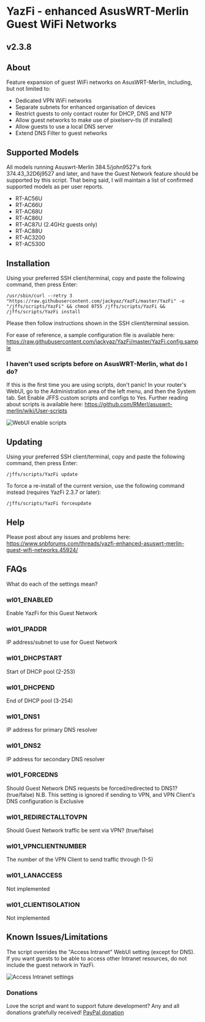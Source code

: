# YazFi - enhanced AsusWRT-Merlin Guest WiFi Networks
## v2.3.8
## About

Feature expansion of guest WiFi networks on AsusWRT-Merlin, including, but not limited to:

* Dedicated VPN WiFi networks
* Separate subnets for enhanced organisation of devices
* Restrict guests to only contact router for DHCP, DNS and NTP
* Allow guest networks to make use of pixelserv-tls (if installed)
* Allow guests to use a local DNS server
* Extend DNS Filter to guest networks

## Supported Models

All models running Asuswrt-Merlin 384.5/john9527's fork 374.43_32D6j9527 and later, and have the Guest Network feature should be supported by this script. That being said, I will maintain a list of confirmed supported models as per user reports.
* RT-AC56U
* RT-AC66U
* RT-AC68U
* RT-AC86U
* RT-AC87U (2.4GHz guests only)
* RT-AC88U
* RT-AC3200
* RT-AC5300

## Installation

Using your preferred SSH client/terminal, copy and paste the following command, then press Enter:

```
/usr/sbin/curl --retry 3 "https://raw.githubusercontent.com/jackyaz/YazFi/master/YazFi" -o "/jffs/scripts/YazFi" && chmod 0755 /jffs/scripts/YazFi && /jffs/scripts/YazFi install
```

Please then follow instructions shown in the SSH client/terminal session.

For ease of reference, a sample configuration file is available here: https://raw.githubusercontent.com/jackyaz/YazFi/master/YazFi.config.sample

### I haven't used scripts before on AsusWRT-Merlin, what do I do?

If this is the first time you are using scripts, don't panic! In your router's WebUI, go to the Administration area of the left menu, and then the System tab. Set Enable JFFS custom scripts and configs to Yes. Further reading about scripts is available here: https://github.com/RMerl/asuswrt-merlin/wiki/User-scripts

![WebUI enable scripts](https://puu.sh/A3wnG/00a43283ed.png)

## Updating

Using your preferred SSH client/terminal, copy and paste the following command, then press Enter:

```
/jffs/scripts/YazFi update
```

To force a re-install of the current version, use the following command instead (requires YazFi 2.3.7 or later):

```
/jffs/scripts/YazFi forceupdate
```

## Help

Please post about any issues and problems here: https://www.snbforums.com/threads/yazfi-enhanced-asuswrt-merlin-guest-wifi-networks.45924/

## FAQs

What do each of the settings mean?

### wl01_ENABLED
Enable YazFi for this Guest Network

### wl01_IPADDR
IP address/subnet to use for Guest Network

### wl01_DHCPSTART
Start of DHCP pool (2-253)

### wl01_DHCPEND
End of DHCP pool (3-254)

### wl01_DNS1
IP address for primary DNS resolver

### wl01_DNS2
IP address for secondary DNS resolver

### wl01_FORCEDNS
Should Guest Network DNS requests be forced/redirected to DNS1? (true/false)
N.B. This setting is ignored if sending to VPN, and VPN Client's DNS configuration is Exclusive

### wl01_REDIRECTALLTOVPN
Should Guest Network traffic be sent via VPN? (true/false)

### wl01_VPNCLIENTNUMBER
The number of the VPN Client to send traffic through (1-5)

### wl01_LANACCESS
Not implemented

### wl01_CLIENTISOLATION
Not implemented

## Known Issues/Limitations

The script overrides the "Access Intranet" WebUI setting (except for DNS). If you want guests to be able to access other Intranet resources, do not include the guest network in YazFi.

![Access Intranet settings](https://puu.sh/zYWp9/a5541ed706.png)

### Donations

Love the script and want to support future development? Any and all donations gratefully received!
[PayPal donation](https://www.paypal.com/cgi-bin/webscr?cmd=_s-xclick&hosted_button_id=JFQLSCWJJUGZ6)

